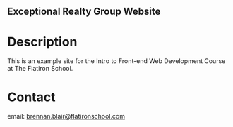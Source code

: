 Exceptional Realty Group Website
---

# Description

This is an example site for the Intro to Front-end Web Development Course at The Flatiron School.

# Contact

email:  brennan.blair@flatironschool.com
